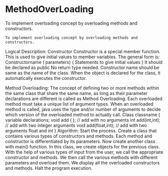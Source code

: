# MethodOverLoading
To implement overloading concept by overloading methods and constructors.

	To implement overloading concept by overloading methods and constructors.
Logical Description:
Constructor
		Constructor is a special member function. This is used to give initial values to member variables. The general form is:
		Constructorname ( parameters)
		{
			Statements to give initial values
		}
It should be declared as public
No return type needed.
Constructor name should be same as the name of the class.
When the object is declared for the class, it automatically executes the constructor.

Method Overloading:
The concept of defining two or more methods within the same class that share the same   name, as long as their parameter declarations are different is called as Method Overloading.
Each overloaded method must take a unique list of argument types.
When an overloaded method is called, java uses the type and/or number of arguments to decide which version of the overloaded method to actually call.
Class classname
    {
		variable declarations;
		void add ( );	// add with no arguments
		int add(int,int);  // add with two integer arguments
		void add(float,int); // add with two arguments float and int
  }
Algorithm:
Start the process.
Create a class that contains various types of constructors and methods.
Each method and constructor is differentiated by its parameters.
Now create another class with main() function.
In this class, we create objects for the previous class.
With the help of various types of input from the user, we call the appropriate constructor and methods.
We then call the various methods with different parameters and overload them.
We display all the overloaded constructors and methods.
Halt the program execution.
